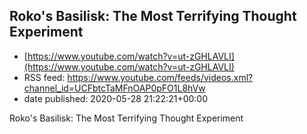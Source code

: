 ## Roko's Basilisk: The Most Terrifying Thought Experiment
 - [https://www.youtube.com/watch?v=ut-zGHLAVLI](https://www.youtube.com/watch?v=ut-zGHLAVLI)
 - RSS feed: https://www.youtube.com/feeds/videos.xml?channel_id=UCFbtcTaMFnOAP0pFO1L8hVw
 - date published: 2020-05-28 21:22:21+00:00

Roko's Basilisk: The Most Terrifying Thought Experiment

